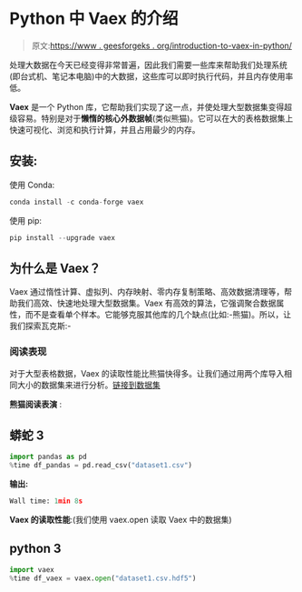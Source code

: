# Python 中 Vaex 的介绍

> 原文:[https://www . geesforgeks . org/introduction-to-vaex-in-python/](https://www.geeksforgeeks.org/introduction-to-vaex-in-python/)

处理大数据在今天已经变得非常普遍，因此我们需要一些库来帮助我们处理系统(即台式机、笔记本电脑)中的大数据，这些库可以即时执行代码，并且内存使用率低。

**Vaex** 是一个 Python 库，它帮助我们实现了这一点，并使处理大型数据集变得超级容易。特别是对于**懒惰的核心外数据帧**(类似熊猫)。它可以在大的表格数据集上快速可视化、浏览和执行计算，并且占用最少的内存。

## 安装:

使用 Conda:

```py
conda install -c conda-forge vaex
```

使用 pip:

```py
pip install --upgrade vaex
```

## 为什么是 Vaex？

Vaex 通过惰性计算、虚拟列、内存映射、零内存复制策略、高效数据清理等，帮助我们高效、快速地处理大型数据集。Vaex 有高效的算法，它强调聚合数据属性，而不是查看单个样本。它能够克服其他库的几个缺点(比如:-熊猫)。所以，让我们探索瓦克斯:-

### **阅读表现**

对于大型表格数据，Vaex 的读取性能比熊猫快得多。让我们通过用两个库导入相同大小的数据集来进行分析。[链接到数据集](https://drive.google.com/drive/folders/11RsDNUTivoOdTio2Khi3USUPiy5iNvx2?usp=sharing)

**熊猫阅读表演** :

## 蟒蛇 3

```py
import pandas as pd
%time df_pandas = pd.read_csv("dataset1.csv")
```

**输出:**

```py
Wall time: 1min 8s
```

**Vaex 的读取性能**:(我们使用 vaex.open 读取 Vaex 中的数据集)

## python 3

```py
import vaex
%time df_vaex = vaex.open("dataset1.csv.hdf5")
```